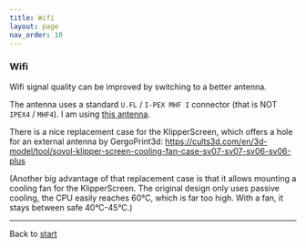 ```yaml
---
title: Wifi
layout: page
nav_order: 10
---
```

### Wifi

Wifi signal quality can be improved by switching to a better antenna.

The antenna uses a standard `U.FL` / `I-PEX MHF I` connector (that is NOT `IPEX4` / `MHF4`).
I am using [this antenna](https://www.amazon.de/dp/B0CG3F3FLN?ref=ppx_yo2ov_dt_b_fed_asin_title).

There is a nice replacement case for the KlipperScreen, which offers a hole for an external antenna by GergoPrint3d: <https://cults3d.com/en/3d-model/tool/sovol-klipper-screen-cooling-fan-case-sv07-sv07-sv06-sv06-plus>

(Another big advantage of that replacement case is that it allows mounting a cooling fan for the KlipperScreen. The original design only uses passive cooling, the CPU easily reaches 60°C, which is far too high. With a fan, it stays between safe 40°C-45°C.)

----
Back to [start](index.md)
